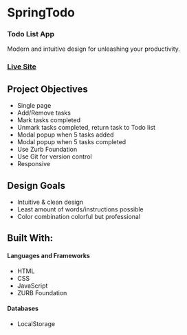 # SpringTodo

### Todo List App

Modern and intuitive design for unleashing your productivity.

### [Live Site](https://kaseycolleen.github.io/spring-todo/)

## Project Objectives

- Single page
- Add/Remove tasks
- Mark tasks completed
- Unmark tasks completed, return task to Todo list
- Modal popup when 5 tasks added
- Modal popup when 5 tasks completed
- Use Zurb Foundation
- Use Git for version control
- Responsive

## Design Goals

- Intuitive & clean design
- Least amount of words/instructions possible
- Color combination colorful but professional

## Built With:

#### Languages and Frameworks
- HTML
- CSS
- JavaScript
- ZURB Foundation

#### Databases
- LocalStorage
